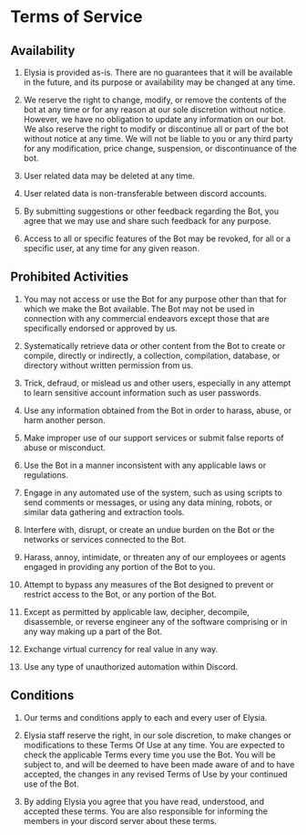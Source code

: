# Terms of Service

## Availability

1. Elysia is provided as-is. There are no guarantees that it will be available in the future, and its purpose or availability may be changed at any time.

2. We reserve the right to change, modify, or remove the contents of the bot at any time or for any reason at our sole discretion without notice. However, we have no obligation to update any information on our bot. We also reserve the right to modify or discontinue all or part of the bot without notice at any time. We will not be liable to you or any third party for any modification, price change, suspension, or discontinuance of the bot.

3. User related data may be deleted at any time.

4. User related data is non-transferable between discord accounts.

5. By submitting suggestions or other feedback regarding the Bot, you agree that we may use and share such feedback for any purpose.

6. Access to all or specific features of the Bot may be revoked, for all or a specific user, at any time for any given reason.

## Prohibited Activities

1. You may not access or use the Bot for any purpose other than that for which we make the Bot available. The Bot may not be used in connection with any commercial endeavors except those that are specifically endorsed or approved by us.

2. Systematically retrieve data or other content from the Bot to create or compile, directly or indirectly, a collection, compilation, database, or directory without written permission from us.

3. Trick, defraud, or mislead us and other users, especially in any attempt to learn sensitive account information such as user passwords.

4. Use any information obtained from the Bot in order to harass, abuse, or harm another person.

5. Make improper use of our support services or submit false reports of abuse or misconduct.

6. Use the Bot in a manner inconsistent with any applicable laws or regulations.

7. Engage in any automated use of the system, such as using scripts to send comments or messages, or using any data mining, robots, or similar data gathering and extraction tools.

8. Interfere with, disrupt, or create an undue burden on the Bot or the networks or services connected to the Bot.

9. Harass, annoy, intimidate, or threaten any of our employees or agents engaged in providing any portion of the Bot to you.

10. Attempt to bypass any measures of the Bot designed to prevent or restrict access to the Bot, or any portion of the Bot.

11. Except as permitted by applicable law, decipher, decompile, disassemble, or reverse engineer any of the software comprising or in any way making up a part of the Bot.

12. Exchange virtual currency for real value in any way.

13. Use any type of unauthorized automation within Discord.

## Conditions

1. Our terms and conditions apply to each and every user of Elysia.

2. Elysia staff reserve the right, in our sole discretion, to make changes or modifications to these Terms Of Use at any time. You are expected to check the applicable Terms every time you use the Bot. You will be subject to, and will be deemed to have been made aware of and to have accepted, the changes in any revised Terms of Use by your continued use of the Bot.

3. By adding Elysia you agree that you have read, understood, and accepted these terms. You are also responsible for informing the members in your discord server about these terms.
